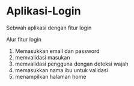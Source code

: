 # Aplikasi-Login
Sebwah aplikasi dengan fitur login

Alur fitur login
1. Memasukkan email dan password
2. memvalidasi masukan
3. memvalidasi pengguna dengan deteksi wajah
4. memasukkan nama ibu untuk validasi
5. menampilkan halaman home
